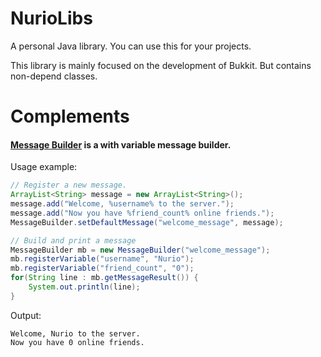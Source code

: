 # NurioLibs
A personal Java library. You can use this for your projects.

This library is mainly focused on the development of Bukkit. But contains non-depend classes.

# Complements

#### [Message Builder](https://github.com/xXNurioXx/NLibrary/blob/master/src/main/java/me/nurio/nlibrary/messages/MessageBuilder.java "Message Builder") is a with variable message builder.
Usage example:
```java
// Register a new message.
ArrayList<String> message = new ArrayList<String>();
message.add("Welcome, %username% to the server.");
message.add("Now you have %friend_count% online friends.");
MessageBuilder.setDefaultMessage("welcome_message", message);

// Build and print a message
MessageBuilder mb = new MessageBuilder("welcome_message");
mb.registerVariable("username", "Nurio");
mb.registerVariable("friend_count", "0");
for(String line : mb.getMessageResult()) {
	System.out.println(line);
}
```
Output:
```text
Welcome, Nurio to the server.
Now you have 0 online friends.
```
